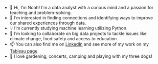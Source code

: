 - 👋 Hi, I’m Noah! I'm a data analyst with a curious mind and a passion for teaching and problem-solving.
- :mag_right: I’m interested in finding connections and identifying ways to improve our shared experiences through data.
- :bulb: I’m currently studying machine learning utilizing Python.
- :rocket: I’m looking to collaborate on big data projects to tackle issues like climate change, food safety and access to education.
- 📫 You can also find me on [LinkedIn](https://www.linkedin.com/in/noah-manneville/) and see more of my work on my [Tableau page](https://public.tableau.com/app/profile/noah.manneville/vizzes).
- 🌱 I love gardening, concerts, camping and playing with my three dogs!

<!---
sh-arky/sh-arky is a ✨ special ✨ repository because its `README.md` (this file) appears on your GitHub profile.
You can click the Preview link to take a look at your changes.
--->

